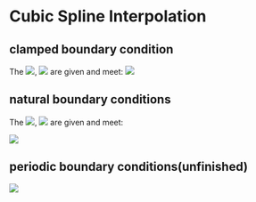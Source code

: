 # Cubic Spline Interpolation

## clamped boundary condition

The <img src="https://latex.codecogs.com/svg.latex?%5Cinline%20m_0"/>, <img src="https://latex.codecogs.com/svg.latex?%5Cinline%20m_n"/> are given and meet:
<img src="https://latex.codecogs.com/svg.latex?S%27%28x_0%29%3Dm_0%2CS%27%28x_n%29%3Dm_n"/>

## natural boundary conditions

The <img src="https://latex.codecogs.com/svg.latex?%5Cinline%20M_0"/>, <img src="https://latex.codecogs.com/svg.latex?%5Cinline%20M_n"/> are given and meet:

<img src="https://latex.codecogs.com/svg.latex?S%27%27%28x_0%29%3DM_0%2CS%27%27%28x_n%29%3DM_n%20%5C%5C%202m_0&plus;m_1%3D3f%5Bx_0%2Cx_1%5D-%5Cfrac%7Bh_1%7D%7B2%7DM_0%20%5C%5C%20m_%7Bn-1%7D&plus;2m_n%3D3f%5Bx_%7Bn-1%7D%2Cx_n%5D&plus;%5Cfrac%7Bh_n%7D%7B2%7DM_n"/>

## periodic boundary conditions(unfinished)

<img src="https://latex.codecogs.com/svg.latex?S%27%27%28x_0%29%3DS%27%27%28x_n%29%2CS%27%28x_0%29%3DS%27%28x_n%29"/>
